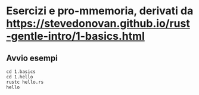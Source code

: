 # Esercizi e pro-mmemoria, derivati da https://stevedonovan.github.io/rust-gentle-intro/1-basics.html

## Avvio esempi
```
cd 1.basics
cd 1.hello
rustc hello.rs
hello
```